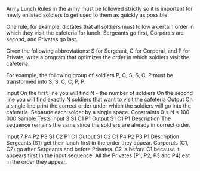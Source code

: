Army Lunch
Rules in the army must be followed strictly so it is important for newly enlisted soldiers to get used to them as quickly as possible.

One rule, for example, dictates that all soldiers must follow a certain order in which they visit the cafeteria for lunch. Sergeants go first, Corporals are second, and Privates go last.

Given the following abbreviations: S for Sergeant, C for Corporal, and P for Private, write a program that optimizes the order in which soldiers visit the cafeteria.

For example, the following group of soldiers P, C, S, S, C, P must be transformed into S, S, C, C, P, P.

Input
On the first line you will find N - the number of soldiers
On the second line you will find exactly N soldiers that want to visit the cafeteria
Output
On a single line print the correct order under which the soldiers will go into the cafeteria. Separate each solder by a single space.
Constraints
0 < N < 100 000
Sample Tests
Input
3
S1 C1 P1
Output
S1 C1 P1
Description
The sequence remains the same since the soldiers are already in correct order.

Input
7
P4 P2 P3 S1 C2 P1 C1
Output
S1 C2 C1 P4 P2 P3 P1
Description
Sergeants (S1) get their lunch first in the order they appear.
Corporals (C1, C2) go after Sergeants and before Privates.
C2 is before C1 because it appears first in the input sequence.
All the Privates (P1, P2, P3 and P4) eat in the order they appear.
